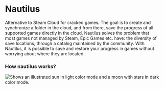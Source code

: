# Nautilus
Alternative to Steam Cloud for cracked games. The goal is to create and synchronize a folder in the cloud, and from there, save the progress of all supported games directly in the cloud. Nautilus solves the problem that most games not managed by Steam, Epic Games etc. have: the diversity of save locations, through a catalog maintained by the community. With Nautilus, it is possible to save and restore your progress in games without worrying about where they are located.
### How nautilus works?
<picture>
      <source media="(prefers-color-scheme: dark)" srcset="https://cdn.discordapp.com/attachments/534436407603888138/1128639145741402174/DarkMode.svg">
      <source media="(prefers-color-scheme: light)" srcset="https://cdn.discordapp.com/attachments/534436407603888138/1128639146123075694/LightMode.svg">
  <img alt="Shows an illustrated sun in light color mode and a moon with stars in dark color mode." src="https://user-images.githubusercontent.com/25423296/163456779-a8556205-d0a5-45e2-ac17-42d089e3c3f8.png">
</picture>
